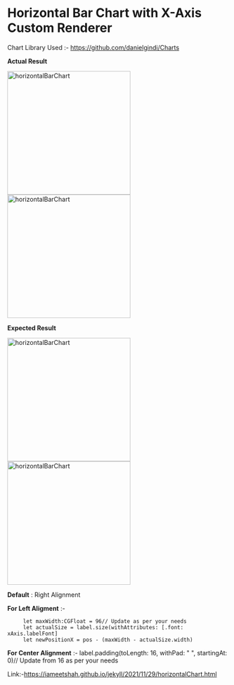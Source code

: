 # Horizontal Bar Chart with X-Axis Custom Renderer

Chart Library Used :- https://github.com/danielgindi/Charts

**Actual Result**

<img width="280" alt="horizontalBarChart" src="https://iameetshah.github.io/assets/Actual_result_Segment1.png">  <img width="280" alt="horizontalBarChart" src="https://iameetshah.github.io/assets/Actual_result_Segment2.png">


**Expected Result**

<img width="280" alt="horizontalBarChart" src="https://iameetshah.github.io/assets/Expected_result_Segment1.png">  <img width="280" alt="horizontalBarChart" src="https://iameetshah.github.io/assets/Expected_result_Segment2.png">

**Default** : Right Alignment

**For Left Aligment** :-

         let maxWidth:CGFloat = 96// Update as per your needs
         let actualSize = label.size(withAttributes: [.font: xAxis.labelFont]
         let newPositionX = pos - (maxWidth - actualSize.width)
   
  
**For Center Alignment** :-
label.padding(toLength: 16, withPad: " ", startingAt: 0)// Update from 16 as per your needs

Link:-https://iameetshah.github.io/jekyll/2021/11/29/horizontalChart.html
    
    
   
   
